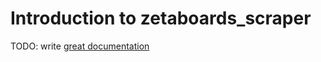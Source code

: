 # Introduction to zetaboards_scraper

TODO: write [great documentation](http://jacobian.org/writing/great-documentation/what-to-write/)
